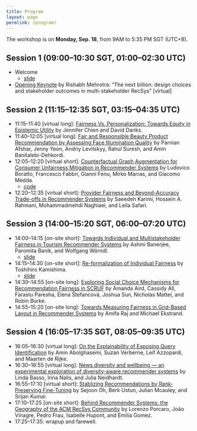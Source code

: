 ```yaml
---
title: Program
layout: page
permlink: /program/
---
```


The workshop is on **Monday, Sep. 18**, from 9AM to 5:35 PM SGT (UTC+8).

## Session 1 (09:00–10:30 SGT, 01:00–02:30 UTC)

* Welcome
    * [slide](slide-opening.pdf)
* [Opening Keynote](../keynote/) by Rishabh Mehrotra: “The next billion: design choices and stakeholder outcomes in multi-stakeholder RecSys” [virtual]

## Session 2 (11:15–12:35 SGT, 03:15–04:35 UTC)

* 11:15–11:40 [virtual long]: [Fairness Vs. Personalization: Towards Equity in Epistemic Utility](https://www.researchgate.net/publication/373819920_Fairness_Vs_Personalization_Towards_Equity_in_Epistemic_Utility) by Jennifer Chien and David Danks.
* 11:40–12:05 [virtual long]: [Fair and Responsible Beauty Product Recommendation by Assessing Face Illumination Quality](https://arxiv.org/abs/2309.04022) by Parnian Afshar, Jenny Yeon, Andriy Levitskyy, Rahul Suresh, and Amin Banitalebi-Dehkordi.
* 12:05–12:20 [virtual short]: [Counterfactual Graph Augmentation for Consumer Unfairness Mitigation in Recommender Systems](https://arxiv.org/abs/2308.12083) by Ludovico Boratto, Francesco Fabbri, Gianni Fenu, Mirko Marras, and Giacomo Medda.
	* [code](https://github.com/jackmedda/RS-BGExplainer/tree/cikm2023)
* 12:20–12:35 [virtual short]: [Provider Fairness and Beyond-Accuracy Trade-offs in Recommender Systems](https://arxiv.org/abs/2309.04250) by Saeedeh Karimi, Hossein A. Rahmani, Mohammadmehdi Naghiaei, and Leila Safari.

## Session 3 (14:00–15:20 SGT, 06:00–07:20 UTC)

* 14:00–14:15 [on-site short]: [Towards Individual and Multistakeholder Fairness in Tourism Recommender Systems](https://arxiv.org/abs/2309.02052) by Ashmi Banerjee, Paromita Banik, and Wolfgang Wörndl.
	* [slide](slide-banerjee.pdf)
* 14:15–14:30 [on-site short]: [Re-formalization of Individual Fairness](https://arxiv.org/abs/2309.05521) by Toshihiro Kamishima.
	* [slide](slide-kamishima.pdf)
* 14:30–14:55 [on-site long]: [Exploring Social Choice Mechanisms for Recommendation Fairness in SCRUF](https://arxiv.org/abs/2309.08621) by Amanda Aird, Cassidy All, Farastu Paresha, Elena Štefancová, Joshua Sun, Nicholas Mattei, and Robin Burke.
* 14:55–15:20 [on-site long]: [Towards Measuring Fairness in Grid-Based Layout in Recommender Systems](https://arxiv.org/abs/2309.10271) by Amifa Raj and Michael Ekstrand.

## Session 4 (16:05–17:35 SGT, 08:05–09:35 UTC)

* 16:05–16:30 [virtual long]: [On the Explainability of Exposing Query Identification](https://drive.google.com/file/d/1muADnOXwmC_VJvhKwgBceOCvb2tGkjph/view) by Amin Abolghasemi, Suzan Verberne, Leif Azzopardi, and Maarten de Rijke.
* 16:30–16:55 [virtual long]: [News diversity and wellbeing — an experimental exploration of diversity-aware recommender systems](http://dx.doi.org/10.13140/RG.2.2.19737.60003) by Linda Basso, Irina Nalis, and Julia Neidhardt.
* 16:55–17:10 [virtual short]: [Stablizing Recommendations by Rank-Preserving Fine-Tuning](https://github.com/sejoonoh/sejoonoh.github.io/blob/master/files/FINEST_FAccTRec_2023.pdf) by Sejoon Oh, Berk Ustun, Julian Mcauley, and Srijan Kumar.
* 17:10–17:25 [on-site short]: [Behind Recommender Systems: the Geography of the ACM RecSys Community](https://arxiv.org/abs/2309.03512) by Lorenzo Porcaro, João Vinagre, Pedro Frau, Isabelle Hupont, and Emilia Gomez.
* 17:25–17:35: wrapup and farewell.